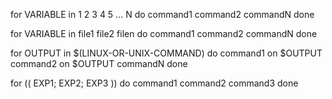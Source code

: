 
for VARIABLE in 1 2 3 4 5 ... N
do
    command1
    command2
    commandN
done

for VARIABLE in file1 file2 filen
do
    command1
    command2
    commandN
done

for OUTPUT in $(LINUX-OR-UNIX-COMMAND)
do
    command1 on $OUTPUT
    command2 on $OUTPUT
    commandN
done

for (( EXP1; EXP2; EXP3 ))
do
    command1
    command2
    command3
done